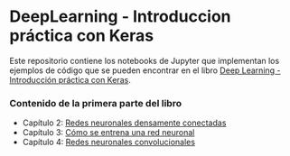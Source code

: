 # DeepLearning - Introduccion práctica con Keras
Este repositorio contiene los notebooks de Jupyter que implementan los ejemplos de código que se pueden encontrar en el libro  [Deep Learning - Introducción práctica con Keras](http://jorditorres.org/deep-learning/). 

### Contenido de la primera parte del libro

* Capítulo 2: [Redes neuronales densamente conectadas](https://github.com/jorditorresBCN/Deep-Learning-Introduccion-practica-con-Keras/blob/master/2.RedesNeuronalesDensamenteConectas.ipynb)
* Capítulo 3: [Cómo se entrena una red neuronal](https://github.com/jorditorresBCN/Deep-Learning-Introduccion-practica-con-Keras/blob/master/3.ComoSeEntrenaUnaRedNeuronal.ipynb)
* Capítulo 4: [Redes neuronales convolucionales](https://github.com/jorditorresBCN/Deep-Learning-Introduccion-practica-con-Keras/blob/master/4.RedesNeuronalesConvolucionales.ipynb)
